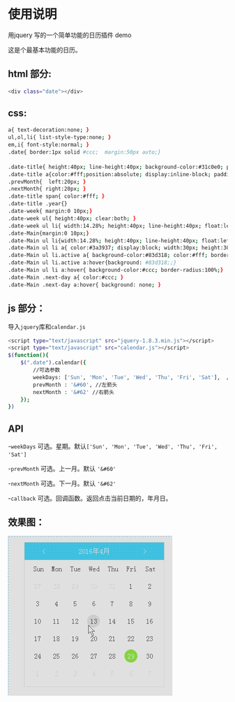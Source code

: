 ﻿# 使用说明

用jquery 写的一个简单功能的日历插件 demo

这是个最基本功能的日历。

## html 部分:

```bash
<div class="date"></div>
```

## css:
```bash
a{ text-decoration:none; }
ul,ol,li{ list-style-type:none; }
em,i{ font-style:normal; }
.date{ border:1px solid #ccc;  margin:50px auto;}

.date-title{ height:40px; line-height:40px; background-color:#31c0e0; position:relative; text-align:center;}
.date-title a{color:#fff;position:absolute; display:inline-block; padding:0 20px;}
.prevMonth{  left:20px; }
.nextMonth{ right:20px; }
.date-title span{ color:#fff; }
.date-title .year{}
.date-week{ margin:0 10px;}
.date-week ul{ height:40px; clear:both; }
.date-week ul li{ width:14.28%; height:40px; line-height:40px; float:left; text-align:center; }
.date-Main{margin:0 10px;}
.date-Main ul li{width:14.28%; height:40px; line-height:40px; float:left; text-align:center;}
.date-Main ul li a{ color:#3a3937; display:block; width:30px; height:30px; line-height:30px; margin-top:5px; margin-left:5px;}
.date-Main ul li.active a{ background-color:#83d318; color:#fff; border-radius:100%;}
.date-Main ul li.active a:hover{background: #83d318;;}
.date-Main ul li a:hover{ background-color:#ccc; border-radius:100%;}
.date-Main .next-day a{ color:#ccc; }
.date-Main .next-day a:hover{ background: none; }
```

## js 部分：

导入`jquery`库和`calendar.js`

```bash
<script type="text/javascript" src="jquery-1.8.3.min.js"></script>
<script type="text/javascript" src="calendar.js"></script>
$(function(){
	$(".date").calendar({
		//可选参数
		weekDays: ['Sun', 'Mon', 'Tue', 'Wed', 'Thu', 'Fri', 'Sat'],  //week显示方式
		prevMonth : '&#60', //左箭头
		nextMonth : '&#62' //右箭头
	});
})
```

## API

-`weekDays` 可选。星期。默认`['Sun', 'Mon', 'Tue', 'Wed', 'Thu', 'Fri', 'Sat']`

-`prevMonth` 可选。上一月。默认 `'&#60'`

-`nextMonth` 可选。下一月。默认 `'&#62'`

-`callback` 可选。回调函数。返回点击当前日期的，年月日。


## 效果图：

![calendar](https://github.com/yaob421123/JsPractice/blob/master/calendar/calendar.gif)



